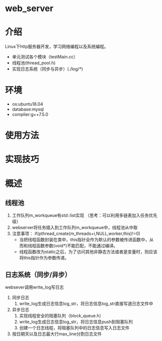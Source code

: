 # web_server
# 介绍
Linux下http服务器开发，学习网络编程以及系统编程。
* 单元测试各个模块（testMain.cc）
* 线程池(thread_pool.h)
* 实现日志系统（同步与异步）(./log/*)
# 环境
* os:ubuntu18.04
* database:mysql
* complier:g++7.5.0
# 使用方法
# 实现技巧
# 概述
## 线程池
1. 工作队列m_workqueue有std::list实现 （思考：可以利用多链表加入任务优先级）
2. webserver将任务插入到工作队列m_workqueue中，线程池从中取
3. 注意事项：
    if(pthread_create(m_threads+i,NULL,worker,this)!=0)
    * 当把线程函数封装在类中，this指针会作为默认的参数被传进函数中，从而和线程函数参数(void*)不能匹配，不能通过编译。
    * 线程函数改为static之后，为了访问其他非静态方法或者是变量时，则应该将this指针作为参数传递。
## 日志系统（同步/异步）
websever调用write_log写日志
1. 同步日志
    1. write_log生成日志信息log_str，将日志信息log_str直接写道日志文件中
2. 异步日志
    1. 实现线程安全的阻塞队列（block_queue.h）
    2. write_log生成日志信息log_str，将日志信息push到阻塞队列
    3. 创建一个日志线程，将阻塞队列中的日志信息写入日志文件
3. 按日期天以及日志最大行max_line分割日志文件
